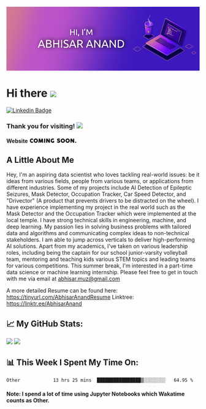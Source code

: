 <!--### Hi there 👋-->
[![Abhisar's GitHub Banner](./assets/BannerDesign1.png)](https://abhisaranand.github.io/)
# Hi there <img src="https://media.giphy.com/media/hvRJCLFzcasrR4ia7z/giphy.gif" width="25px">

[![Linkedin Badge](https://img.shields.io/badge/-LinkedIn-0e76a8?style=flat-square&logo=Linkedin&logoColor=white)](https://linkedin.com/in/abhisar-anand)
<!--[![Website Badge](https://img.shields.io/badge/Website-3b5998?style=flat-square&logo=google-chrome&logoColor=white)](https://gkassym.netlify.app)
[![Twitter Badge](https://img.shields.io/badge/-Twitter-00acee?style=flat-square&logo=Twitter&logoColor=white)](https://twitter.com/GKassym)
[![Instagram Badge](https://img.shields.io/badge/-Instagram-e4405f?style=flat-square&logo=Instagram&logoColor=white)](https://instagram.com/gkassym/)
[![Medium Badge](https://img.shields.io/badge/medium-%2312100E.svg?&style=for-square&logo=medium&logoColor=white)](https://medium.com/@gapur.kassym)
[![Telegram Badge](https://img.shields.io/badge/-Telegram-0088cc?style=flat-square&logo=Telegram&logoColor=white)](https://t.me/GKassym)-->

### Thank you for visiting! ![](https://visitor-badge.glitch.me/badge?page_id=AbhisarAnand.AbhisarAnand)
#### Website <img src="./assets/coming_soon.gif" width="125px">

## A Little About Me
  Hey, I'm an aspiring data scientist who loves tackling real-world issues: be it ideas from various fields, people from various teams, or applications from different industries. Some of my projects include AI Detection of Epileptic Seizures, Mask Detector, Occupation Tracker, Car Speed Detector, and "Drivector" (A product that prevents drivers to be distracted on the wheel). I have experience implementing my project in the real world such as the Mask Detector and the Occupation Tracker which were implemented at the local temple. I have strong technical skills in engineering, machine, and deep learning. My passion lies in solving business problems with tailored data and algorithms and communicating complex ideas to non-technical stakeholders. I am able to jump across verticals to deliver high-performing AI solutions. Apart from my academics, I’ve taken on various leadership roles, including being the captain for our school junior-varsity volleyball team, mentoring and teaching kids various STEM topics and leading teams for various competitions. This summer break, I'm interested in a part-time data science or machine learning internship. Please feel free to get in touch with me via email at abhisar.muz@gmail.com

A more detailed Resume can be found here: https://tinyurl.com/AbhisarAnandResume
Linktree: https://linktr.ee/AbhisarAnand

## 📈 **My GitHub Stats:**

  <img height="180em" src="https://github-readme-stats.vercel.app/api?username=AbhisarAnand&show_icons=true&hide_border=true&&count_private=true&include_all_commits=true" />
  <img height="180em" src="https://github-readme-stats.vercel.app/api/top-langs/?username=AbhisarAnand&exclude_repo=KNN-Image-Classification&show_icons=true&hide_border=true&layout=compact&langs_count=8"/>

## 📊 **This Week I Spent My Time On:**
<!--START_SECTION:waka-->

```text
Other            13 hrs 25 mins  ████████████████▒░░░░░░░░   64.95 %
```

<!--END_SECTION:waka-->
#### **Note: I spend a lot of time using Jupyter Notebooks which Wakatime counts as Other.**
<!--
**AbhisarAnand/AbhisarAnand** is a ✨ _special_ ✨ repository because its `README.md` (this file) appears on your GitHub profile.

Here are some ideas to get you started:

- 🔭 I’m currently working on ...
- 🌱 I’m currently learning ...
- 👯 I’m looking to collaborate on ...
- 🤔 I’m looking for help with ...
- 💬 Ask me about ...
- 📫 How to reach me: ...
- 😄 Pronouns: ...
- ⚡ Fun fact: ...
-->

